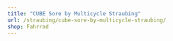 ```yaml
---
title: "CUBE Sore by Multicycle Straubing"
url: /straubing/cube-sore-by-multicycle-straubing/
shop: Fahrrad
---
```

